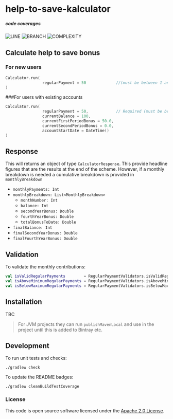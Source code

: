 
# help-to-save-kalculator

##### code coverages
![LINE](https://img.shields.io/badge/line--coverage-98%25-brightgreen.svg)
![BRANCH](https://img.shields.io/badge/branch--coverage-86%25-brightgreen.svg)
![COMPLEXITY](https://img.shields.io/badge/complexity-1.48-brightgreen.svg)

## Calculate help to save bonus

### For new users
```kotlin
Calculator.run(
                regularPayment = 50             //(must be between 1 and 50)   
)          
```
###For users with existing accounts
```kotlin
Calculator.run(
                regularPayment = 50,            // Required (must be between 1 and 50)   
                currentBalance = 100,             
                currentFirstPeriodBonus = 50.0, 
                currentSecondPeriodBonus = 0.0,  
                accountStartDate = DateTime() 
)          
```

## Response
This will returns an object of type `CalculatorResponse`.  This provide headline figures that are the results at the end of the scheme. However, if a monthly breakdown is needed a cumulative breakdown is provided in `monthlyBreakdown`

* `monthlyPayments: Int`
* `monthlyBreakdown: List<MonthlyBreakdown>`
    * `monthNumber: Int`
    * `balance: Int`
    * `secondYearBonus: Double`
    * `fourthYearBonus: Double`
    * `totalBonusToDate: Double`
* `finalBalance: Int`
* `finalSecondYearBonus: Double`
* `finalFourthYearBonus: Double`

## Validation

To validate the monthly contributions:
```kotlin
val isValidRegularPayments        = RegularPaymentValidators.isValidRegularPayments(1000)      // true
val isAboveMinimumRegularPayments = RegularPaymentValidators.isAboveMinimumRegularPayments(0)  // false
val isBelowMaximumRegularPayments = RegularPaymentValidators.isBelowMaximumRegularPayments(50) // true
```

## Installation

TBC

> For JVM projects they can run `publishMavenLocal` and use in the project until this is added to Bintray etc.

## Development

To run unit tests and checks:

`./gradlew check`

To update the README badges:

`./gradlew cleanBuildTestCoverage`

### License

This code is open source software licensed under the [Apache 2.0 License]("http://www.apache.org/licenses/LICENSE-2.0.html").
